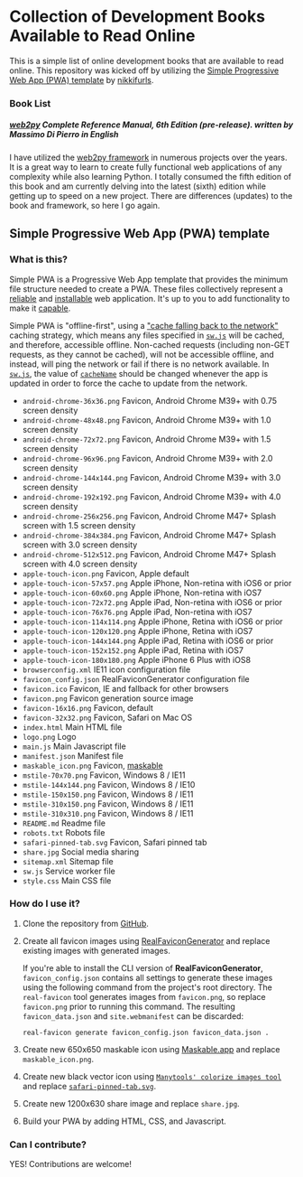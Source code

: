 # Collection of Development Books Available to Read Online

This is a simple list of online development books that are available to read online. This repository was kicked off by utilizing the [Simple Progressive Web App (PWA) template](https://github.com/nikkifurls/simplepwa) by [nikkifurls](https://github.com/nikkifurls).

### Book List

##### [web2py](http://www.web2py.com/book) Complete Reference Manual, 6th Edition (pre-release). written by Massimo Di Pierro in English

I have utilized the [web2py framework](http://www.web2py.com/) in numerous projects over the years. It is a great way to learn to create fully functional web applications of any complexity while also learning Python. I totally consumed the fifth edition of this book and am currently delving into the latest (sixth) edition while getting up to speed on a new project. There are differences (updates) to the book and framework, so here I go again.

## Simple Progressive Web App (PWA) template

### What is this?
Simple PWA is a Progressive Web App template that provides the minimum file structure needed to create a PWA. These files collectively represent a [reliable](https://web.dev/what-are-pwas/#reliable) and [installable](https://web.dev/what-are-pwas/#installable) web application. It's up to you to add functionality to make it [capable](https://web.dev/what-are-pwas/#capable).

Simple PWA is "offline-first", using a ["cache falling back to the network"](https://developers.google.com/web/ilt/pwa/caching-files-with-service-worker#cache_falling_back_to_the_network) caching strategy, which means any files specified in [`sw.js`](https://github.com/nikkifurls/simple-pwa/blob/master/sw.js#L10-L46) will be cached, and therefore, accessible offline. Non-cached requests (including non-GET requests, as they cannot be cached), will not be accessible offline, and instead, will ping the network or fail if there is no network available. In [`sw.js`](https://github.com/nikkifurls/simple-pwa/blob/master/sw.js), the value of [`cacheName`](https://github.com/nikkifurls/simple-pwa/blob/master/sw.js#L1) should be changed whenever the app is updated in order to force the cache to update from the network.

- `android-chrome-36x36.png` Favicon, Android Chrome M39+ with 0.75 screen density
- `android-chrome-48x48.png` Favicon, Android Chrome M39+ with 1.0 screen density
- `android-chrome-72x72.png` Favicon, Android Chrome M39+ with 1.5 screen density
- `android-chrome-96x96.png` Favicon, Android Chrome M39+ with 2.0 screen density
- `android-chrome-144x144.png` Favicon, Android Chrome M39+ with 3.0 screen density
- `android-chrome-192x192.png` Favicon, Android Chrome M39+ with 4.0 screen density
- `android-chrome-256x256.png` Favicon, Android Chrome M47+ Splash screen with 1.5 screen density
- `android-chrome-384x384.png` Favicon, Android Chrome M47+ Splash screen with 3.0 screen density
- `android-chrome-512x512.png` Favicon, Android Chrome M47+ Splash screen with 4.0 screen density
- `apple-touch-icon.png` Favicon, Apple default
- `apple-touch-icon-57x57.png` Apple iPhone, Non-retina with iOS6 or prior
- `apple-touch-icon-60x60.png` Apple iPhone, Non-retina with iOS7
- `apple-touch-icon-72x72.png` Apple iPad, Non-retina with iOS6 or prior
- `apple-touch-icon-76x76.png` Apple iPad, Non-retina with iOS7
- `apple-touch-icon-114x114.png` Apple iPhone, Retina with iOS6 or prior
- `apple-touch-icon-120x120.png` Apple iPhone, Retina with iOS7
- `apple-touch-icon-144x144.png` Apple iPad, Retina with iOS6 or prior
- `apple-touch-icon-152x152.png` Apple iPad, Retina with iOS7
- `apple-touch-icon-180x180.png` Apple iPhone 6 Plus with iOS8
- `browserconfig.xml` IE11 icon configuration file
- `favicon_config.json` RealFaviconGenerator configuration file
- `favicon.ico` Favicon, IE and fallback for other browsers
- `favicon.png` Favicon generation source image
- `favicon-16x16.png` Favicon, default
- `favicon-32x32.png` Favicon, Safari on Mac OS
- `index.html` Main HTML file
- `logo.png` Logo
- `main.js` Main Javascript file
- `manifest.json` Manifest file
- `maskable_icon.png` Favicon, [maskable](https://web.dev/maskable-icon)
- `mstile-70x70.png` Favicon, Windows 8 / IE11
- `mstile-144x144.png` Favicon, Windows 8 / IE10
- `mstile-150x150.png` Favicon, Windows 8 / IE11
- `mstile-310x150.png` Favicon, Windows 8 / IE11
- `mstile-310x310.png` Favicon, Windows 8 / IE11
- `README.md` Readme file
- `robots.txt` Robots file
- `safari-pinned-tab.svg` Favicon, Safari pinned tab
- `share.jpg` Social media sharing
- `sitemap.xml` Sitemap file
- `sw.js` Service worker file
- `style.css` Main CSS file

### How do I use it?

1. Clone the repository from [GitHub](https://github.com/nikkifurls/simple-pwa).
2. Create all favicon images using [RealFaviconGenerator](https://realfavicongenerator.net) and replace existing images with generated images.

	If you're able to install the CLI version of **RealFaviconGenerator**, `favicon_config.json` contains all settings to generate these images using the following command from the project's root directory. The `real-favicon` tool generates images from `favicon.png`, so replace `favicon.png` prior to running this command. The resulting `favicon_data.json` and `site.webmanifest` can be discarded:
	
	`real-favicon generate favicon_config.json favicon_data.json .`

3. Create new 650x650 maskable icon using [Maskable.app](https://maskable.app) and replace `maskable_icon.png`.
4. Create new black vector icon using [`Manytools' colorize images tool`](http://manytools.org/image/colorize-filter) and replace [`safari-pinned-tab.svg`](https://github.com/nikkifurls/simple-pwa/blob/master/safari-pinned-tab.svg).
5. Create new 1200x630 share image and replace `share.jpg`.
6. Build your PWA by adding HTML, CSS, and Javascript.

### Can I contribute?

YES! Contributions are welcome!